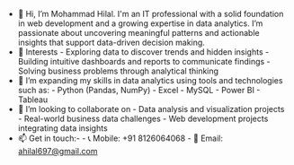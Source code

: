 - 👋 Hi, I’m Mohammad Hilal.
  I'm an IT professional with a solid foundation in web development and a growing expertise in data analytics.
  I’m passionate about uncovering meaningful patterns and actionable insights that support data-driven decision making. 
- 👀 Interests
      - Exploring data to discover trends and hidden insights
      - Building intuitive dashboards and reports to communicate findings
      - Solving business problems through analytical thinking
- 🌱 I’m expanding my skills in data analytics using tools and technologies such as:
      - Python (Pandas, NumPy)
      - Excel
      - MySQL
      - Power BI
      - Tableau
- 💞️ I’m looking to collaborate on
      - Data analysis and visualization projects
      - Real-world business data challenges
      - Web development projects integrating data insights
- 📫 Get in touch:-
      - 📞 Mobile: +91 8126064068
      - 📧 Email: ahilal697@gmail.com
<!---
MohammadHilal1/MohammadHilal1 is a ✨ special ✨ repository because its `README.md` (this file) appears on your GitHub profile.
You can click the Preview link to take a look at your changes.
--->
